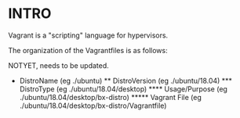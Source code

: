 # INTRO

Vagrant is a "scripting" language for hypervisors.

The organization of the Vagrantfiles is as follows:

NOTYET, needs to be updated.

 * DistroName (eg ./ubuntu)
 ** DistroVersion (eg ./ubuntu/18.04)
 *** DistroType (eg ./ubuntu/18.04/desktop)
 **** Usage/Purpose (eg ./ubuntu/18.04/desktop/bx-distro)
 ***** Vagrant File (eg ./ubuntu/18.04/desktop/bx-distro/Vagrantfile)

